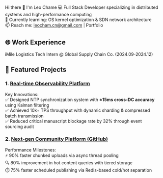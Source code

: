 Hi there 👋 I'm Leo Chame
💻 ​Full Stack Developer specializing in distributed systems and high-performance computing    
🌱 ​Currently learning: OS kernel optimization & SDN network architecture   
📫 ​Reach me: leocham.cn@gmail.com | Portfolio    

   
## 🌐 Work Experience   
iMile Logistics Tech Intern @ Global Supply Chain Co. (2024.09-2024.12)   
       
## 🚀 Featured Projects   
### 1. [Real-time Observability Platform](https://github.com/leochame/adam-monitor)   
Key Innovations:      
✅ Designed NTP synchronization system with ​**±15ms cross-DC accuracy**  using Kalman filtering       
✅ Achieved ​10k+ TPS throughput with dynamic sharding & compressed batch transmission      
✅ Reduced critical manuscript blockage rate by ​32% through event sourcing audit       

### 2. [Next-gen Community Platform (GitHub)](https://github.com/leochame/adam-forum-backend)   
Performance Milestones:   
⚡ ​90% faster chunked uploads via async thread pooling   
🔍 ​80% improvement in hot content queries with tiered storage   
⏱️ ​75% faster scheduled publishing via Redis-based cold/hot separation    
